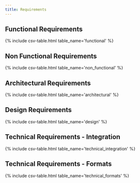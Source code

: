 ```yaml
---
title: Requirements
---
```


## Functional Requirements

{% include csv-table.html table_name='functional' %}

## Non Functional Requirements

{% include csv-table.html table_name='non_functional' %}

## Architectural Requirements

{% include csv-table.html table_name='architectural' %}

## Design Requirements

{% include csv-table.html table_name='design' %}

## Technical Requirements - Integration

{% include csv-table.html table_name='technical_integration' %}

## Technical Requirements - Formats

{% include csv-table.html table_name='technical_formats' %}